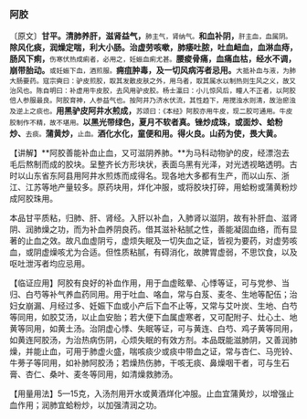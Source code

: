 ### 阿胶

〔原文〕**甘平。清肺养肝，滋肾益气，**<small>肺主气，肾纳气。</small>**和血补阴，**<small>肝主血，血属阴。</small>**除风化痰，润燥定喘，利大小肠。治虚劳咳嗽，肺痿吐脓，吐血衄血，血淋血痔，肠风下痢，**<small>伤寒伏热成痢者，必用之，妊娠血痢尤甚。</small>**腰痠骨痛，血痛血枯，经水不调，崩带胎动。**<small>或妊娠下血，酒煎服。</small>**痈疽肿毒，及一切风病泻者忌用。**<small>大抵补血与液，为肺大肠要药。寇宗奭曰：驴皮煎胶，取其发散皮肤之外，用乌者，取其属水以制热则生风之义，故又治风也。陈自明曰：补虚用牛皮胶，去风用驴皮胶。杨士瀛曰：小儿惊风后，瞳人不正者，以阿胶倍人参服最良。阿胶育神，人参益气也。按阿井乃济水伏流，其性趋下，用搅浊水则清，故治瘀浊及逆上之痰也。</small>**用黑驴皮阿井水煎成，**<small>苏颂曰：《本经》阿胶亦用牛皮，现二胶可通用。牛皮胶制作不精，故不堪用。</small>**以黑光带绿色，夏月不软者真。锉炒成珠，或面炒、蛤粉炒、**<small>去痰。</small>**蒲黄炒，**<small>止血。</small>**酒化水化，童便和用。得火良。山药为使，畏大黄。**

【讲解】**阿胶善能补血止血，又可滋阴养肺。**为马科动物驴的皮，经漂泡去毛后熬制而成的胶块。呈整齐长方形块状，表面乌黑有光泽，对光透视略透明。古时以山东省东阿县用阿井水煎炼而成得名。现各地大多都有生产，而以山东、浙江、江苏等地产量较多。原药块用，烊化冲服，或将胶块打碎，用蛤粉或蒲黄粉炒成阿胶珠用。

本品甘平质粘，归肺、肝、肾经。入肝以补血，入肺肾以滋阴，故有补肝血、滋肾阴、润肺燥之功，而为补血养阴良药。借其滋补粘腻之性，善能凝固血络，而有显著的止血之效。故凡血虚阴亏，虚烦失眠及一切失血之证，皆视为要药，对虚劳咳血，或阴虚燥咳尤为合适。但性质粘腻，有碍消化，故脾胃虚弱，不思饮食，以及呕吐泄泻者均应忌用。

【临证应用】阿胶有良好的补血作用，用于血虚眩晕、心悸等证，可与党参、当归、白芍等补气养血药同用。用于吐血、咯血，常与白芨、麦冬、生地等配伍；治妇女崩漏、月经过多、妊娠下血或小产后下血不止等，又常与艾叶炭、生地、白芍等同用，如胶艾汤，以止血安胎；若大便下血属虚寒者，又可配附子、灶心土、地黄等同用，如黄土汤。治阴虚心悸、失眠等证，可与黄连、白芍、鸡子黄等同用，如黄连阿胶汤，为治热病伤阴，心烦失眠的有效方剂。本品既能滋肺阴，又善润肺燥，并能止血，可用于肺虚火盛，喘咳痰少或痰中带血之证，常与杏仁、马兜铃、牛蒡子等同用，如补肺阿胶汤；若燥热伤肺，干咳无痰、鼻燥咽干者，可与生石膏、杏仁、桑叶、麦冬等同用，如清燥救肺汤。

【用量用法】5—15克，入汤剂用开水或黄酒烊化冲服。止血宜蒲黄炒，以增强止血作用；润肺宜蛤粉炒，以加强清润之功。
